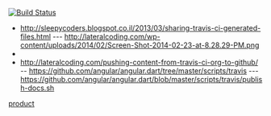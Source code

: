 [![Build Status](https://travis-ci.org/brownman/travis_test.svg?branch=develop)](https://travis-ci.org/brownman/travis_test)


- http://sleepycoders.blogspot.co.il/2013/03/sharing-travis-ci-generated-files.html
--- http://lateralcoding.com/wp-content/uploads/2014/02/Screen-Shot-2014-02-23-at-8.28.29-PM.png
- 
- http://lateralcoding.com/pushing-content-from-travis-ci-org-to-github/
-- https://github.com/angular/angular.dart/tree/master/scripts/travis
--- https://github.com/angular/angular.dart/blob/master/scripts/travis/publish-docs.sh

[product](https://github.com/brownman/travis_test/blob/gh-pages/session.ogv)
